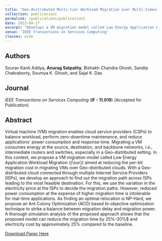 ```yaml
---
title: "Geo-distributed Multi-tier Workload Migration over Multi-timescale Electricity Markets"
collection: publications
permalink: /publications/publication2
date: 2023-04-17
excerpt: "Develops a VM migration model called Low Energy Application Workload Migration (LEWAM) aimed at reducing the per-bit migration cost in migrating VMs over Geo-distributed clouds. With a Geo-distributed cloud-connected through multiple ISPs, the work develops an approach to find out the migration path across ISPs leading to the most feasible destination."
venue: 'IEEE Transactions on Services Computing'
classes: wide
---
```

## Authors
Sourav Kanti Addya, **Anurag Satpathy**, Bishakh Chandra Ghosh, Sandip Chakraborty, Soumya K. Ghosh, and Sajal K. Das

## Journal

*IEEE Transactions on Services Computing* (**IF - 11.019**) (Accepted for Publication)

## Abstract
Virtual machine (VM) migration enables cloud service providers (CSPs) to balance workload, perform zero-downtime maintenance, and reduce applications' power consumption and response time. Migrating a VM consumes energy at the source, destination, and backbone networks, i.e., intermediate routers and switches, especially in a Geo-distributed setting. In this context, we propose a VM migration model called Low Energy Application Workload Migration ({\our}) aimed at reducing the per-bit migration cost in migrating VMs over Geo-distributed clouds. With a Geo-distributed cloud connected through multiple Internet Service Providers (ISPs), we develop an approach to find out the migration path across ISPs leading to the most feasible destination.
For this, we use the variation in the electricity price at the ISPs to decide the migration paths. 
However, reduced power consumption at the expense of higher migration time is intolerable for real-time applications. As finding an optimal relocation is NP-Hard, we propose an Ant Colony Optimization (ACO) based bi-objective optimization technique to strike a balance between migration delay and migration power.
A thorough simulation analysis of the proposed approach shows that the proposed model can reduce the migration time by 25%-30%$ and electricity cost by approximately 25% compared to the baseline. 

[Download Paper Here]()